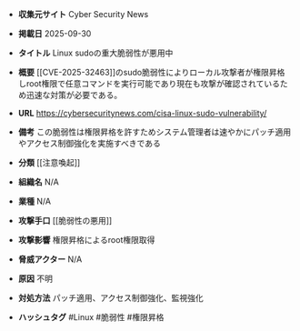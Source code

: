 - **収集元サイト**
Cyber Security News

- **掲載日**
2025-09-30

- **タイトル**
Linux sudoの重大脆弱性が悪用中

- **概要**
[[CVE-2025-32463]]のsudo脆弱性によりローカル攻撃者が権限昇格しroot権限で任意コマンドを実行可能であり現在も攻撃が確認されているため迅速な対策が必要である。

- **URL**
https://cybersecuritynews.com/cisa-linux-sudo-vulnerability/

- **備考**
この脆弱性は権限昇格を許すためシステム管理者は速やかにパッチ適用やアクセス制御強化を実施すべきである

- **分類**
[[注意喚起]]

- **組織名**
N/A

- **業種**
N/A

- **攻撃手口**
[[脆弱性の悪用]]

- **攻撃影響**
権限昇格によるroot権限取得

- **脅威アクター**
N/A

- **原因**
不明

- **対処方法**
パッチ適用、アクセス制御強化、監視強化

- **ハッシュタグ**
#Linux #脆弱性 #権限昇格
